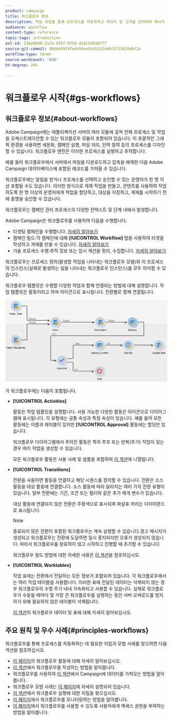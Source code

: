 ```yaml
---
product: campaign
title: 워크플로우 정보
description: 작업 과정을 통해 프로세스를 자동화하고 데이터 및 고객을 관리하며 메시지 전송 등을 수행할 수 있습니다.
audience: workflow
content-type: reference
topic-tags: introduction
exl-id: 51be6b90-2a7a-4757-9754-d16c540a87ff
source-git-commit: 98d646919fedc66ee9145522ad0c5f15b25dbf2e
workflow-type: tm+mt
source-wordcount: '650'
ht-degree: 20%

---
```


# 워크플로우 시작{#gs-workflows}

## 워크플로우 정보{#about-workflows}

Adobe Campaign에는 애플리케이션 서버의 여러 모듈에 걸쳐 전체 프로세스 및 작업을 오케스트레이션할 수 있는 워크플로우 모듈이 포함되어 있습니다. 이 포괄적인 그래픽 환경을 사용하면 세분화, 캠페인 실행, 파일 처리, 인력 참여 등의 프로세스를 디자인할 수 있습니다. 워크플로우 엔진은 이러한 프로세스를 실행하고 추적합니다.

예를 들어 워크플로우에서 서버에서 파일을 다운로드하고 압축을 해제한 다음 Adobe Campaign 데이터베이스에 포함된 레코드를 가져올 수 있습니다.

워크플로우에는 알림을 받거나 프로세스를 선택하고 승인할 수 있는 운영자가 한 명 이상 포함될 수도 있습니다. 이러한 방식으로 게재 작업을 만들고, 콘텐츠를 사용하여 작업하도록 한 명 이상의 운영자에게 작업을 할당하고, 대상을 지정하고, 게재를 시작하기 전에 증명을 승인할 수 있습니다.

워크플로우는 캠페인 관리 프로세스의 다양한 컨텍스트 및 단계 내에서 발생합니다.

Adobe Campaign은 워크플로우를 사용하여 다음을 수행합니다.

* 타겟팅 캠페인을 수행합니다. [자세히 알아보기](../../workflow/using/building-a-workflow.md#implementation-steps-)
* 캠페인 빌드:각 캠페인에 대해 **[!UICONTROL Workflow]** 탭을 사용하여 타겟을 작성하고 게재를 만들 수 있습니다. [자세히 알아보기](../../workflow/using/building-a-workflow.md#campaign-workflows)
* 기술 프로세스 수행:추적 정보 또는 임시 계산을 정리, 수집합니다. [자세히 알아보기](../../workflow/using/building-a-workflow.md#technical-workflows)

워크플로우는 프로세스 정의(발생할 작업을 나타내는 워크플로우 모델)와 이 프로세스의 인스턴스(실제로 발생하는 일을 나타내는 워크플로우 인스턴스)를 모두 의미할 수 있습니다.

워크플로우 템플릿은 수행할 다양한 작업과 함께 연결되는 방법에 대해 설명합니다. 작업 템플릿은 활동이라고 하며 아이콘으로 표시됩니다. 전환별로 함께 연결됩니다.

![](assets/example1.png)

각 워크플로우에는 다음이 포함됩니다.

* **[!UICONTROL Activities]**

   활동은 작업 템플릿을 설명합니다. 사용 가능한 다양한 활동은 아이콘으로 다이어그램에 표시됩니다. 각 유형에는 공통 속성과 특정 속성이 있습니다. 예를 들어 모든 활동에는 이름과 레이블이 있지만 **[!UICONTROL Approval]** 활동에는 할당만 있습니다.

   워크플로우 다이어그램에서 주어진 활동은 특히 루프 또는 반복(주기) 작업이 있는 경우 여러 작업을 생성할 수 있습니다.

   모든 워크플로우 활동은 사용 사례 및 샘플을 포함하여 [이 섹션](../../workflow/using/about-activities.md)에 나열됩니다.

* **[!UICONTROL Transitions]**

   전환을 사용하면 활동을 연결하고 해당 시퀀스를 정의할 수 있습니다. 전환은 소스 활동을 대상 활동에 연결합니다. 소스 활동에 따라 달라지는 여러 가지 전환 유형이 있습니다. 일부 전환에는 기간, 조건 또는 필터와 같은 추가 매개 변수가 있습니다.

   대상 활동에 연결되지 않은 전환은 주황색으로 표시되며 화살표 머리는 다이아몬드로 표시됩니다.

   >[!NOTE]
   >
   >종료되지 않은 전환이 포함된 워크플로우는 계속 실행할 수 있습니다.경고 메시지가 생성되고 워크플로우는 전환에 도달하면 일시 중지되지만 오류가 생성되지 않습니다. 따라서 워크플로우를 완료하지 않고 시작하고 진행할 때 추가할 수 있습니다.

   워크플로우 빌드 방법에 대한 자세한 내용은 [이 섹션](../../workflow/using/building-a-workflow.md)을 참조하십시오.

* **[!UICONTROL Worktables]**

   작업 표에는 전환에서 전달하는 모든 정보가 포함되어 있습니다. 각 워크플로우에서는 여러 작업 테이블을 사용합니다. 이러한 표에 전달된 데이터는 삭제되지 않는 경우 워크플로우의 수명 주기 내내 가속화되고 사용할 수 있습니다. 실제로 워크플로우가 수동될 때마다 및 가장 큰 워크플로우를 실행하는 동안 서버 오버로드를 방지하기 위해 필요하지 않은 테이블이 삭제됩니다.

   [이 섹션](../../workflow/using/how-to-use-workflow-data.md)의 워크플로우 데이터 및 표에 대해 자세히 알아보십시오.

## 주요 원칙 및 우수 사례{#principles-workflows}

워크플로우를 통해 프로세스를 자동화하는 데 필요한 지침과 모범 사례를 찾으려면 다음 섹션을 참조하십시오.

* [이 페이지](../../workflow/using/how-to-use-workflow-data.md)의 워크플로우 활동에 대해 자세히 알아보십시오.
* [이 섹션](../../workflow/using/building-a-workflow.md)에서 워크플로우를 작성하는 방법을 알아봅니다.
* 워크플로우를 사용하여 [이 섹션](../../platform/using/import-export-workflows.md)에서 Campaign에 데이터를 가져오는 방법을 알아봅니다.
* 워크플로우 모범 사례는 [이 페이지](../../workflow/using/workflow-best-practices.md)에 자세히 설명되어 있습니다.
* [이 섹션](../../workflow/using/starting-a-workflow.md)에서 워크플로우 실행에 대한 지침을 찾으십시오.
* [이 페이지](../../workflow/using/monitoring-workflow-execution.md)에서 워크플로우를 모니터링하는 방법을 알아봅니다.
* [이 페이지](../../workflow/using/managing-rights.md)에서 워크플로우를 사용할 수 있도록 사용자에게 액세스 권한을 부여하는 방법을 알아봅니다.
